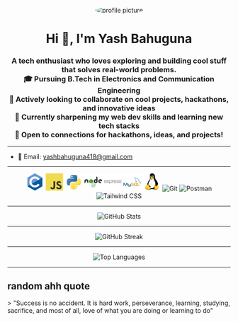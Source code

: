 <p align="center">
  <img src="https://i.pinimg.com/originals/7c/d7/2d/7cd72df765ac4f50767325c7c6564058.jpg" alt="profile picture" width="180" style="border-radius: 50%;" />
</p>

<h1 align="center">Hi 👋, I'm Yash Bahuguna</h1>

<h3 align="center">
A tech enthusiast who loves exploring and building cool stuff that solves real-world problems.<br>
🎓 Pursuing B.Tech in Electronics and Communication Engineering<br>
🚀 Actively looking to collaborate on cool projects, hackathons, and innovative ideas<br>
🌱 Currently sharpening my web dev skills and learning new tech stacks<br>
🤝 Open to connections for hackathons, ideas, and projects!
</h3>

---



- 📧 Email: [yashbahuguna418@gmail.com](mailto:yashbahuguna418@gmail.com)

---

<p align="center">
  <img src="https://raw.githubusercontent.com/devicons/devicon/master/icons/c/c-original.svg" alt="C" width="40" height="40"/>
  <img src="https://raw.githubusercontent.com/devicons/devicon/master/icons/javascript/javascript-original.svg" alt="JavaScript" width="40" height="40"/>
  <img src="https://raw.githubusercontent.com/devicons/devicon/master/icons/python/python-original.svg" alt="Python" width="40" height="40"/>
  <img src="https://raw.githubusercontent.com/devicons/devicon/master/icons/nodejs/nodejs-original-wordmark.svg" alt="Node.js" width="40" height="40"/>
  <img src="https://raw.githubusercontent.com/devicons/devicon/master/icons/express/express-original-wordmark.svg" alt="Express" width="40" height="40"/>
  <img src="https://raw.githubusercontent.com/devicons/devicon/master/icons/mysql/mysql-original-wordmark.svg" alt="MySQL" width="40" height="40"/>
  <img src="https://raw.githubusercontent.com/devicons/devicon/master/icons/linux/linux-original.svg" alt="Linux" width="40" height="40"/>
  <img src="https://www.vectorlogo.zone/logos/git-scm/git-scm-icon.svg" alt="Git" width="40" height="40"/>
  <img src="https://www.vectorlogo.zone/logos/getpostman/getpostman-icon.svg" alt="Postman" width="40" height="40"/>
  <img src="https://www.vectorlogo.zone/logos/tailwindcss/tailwindcss-icon.svg" alt="Tailwind CSS" width="40" height="40"/>
</p>

---



<p align="center">
  <img src="https://github-readme-stats.vercel.app/api?username=yashbhu&show_icons=true&theme=default" alt="GitHub Stats" />
</p>

---



<p align="center">
  <img src="https://github-readme-streak-stats.herokuapp.com?user=yashbhu&theme=default&hide_border=false" alt="GitHub Streak" />
</p>

---


<p align="center">
  <img src="https://github-readme-stats.vercel.app/api/top-langs/?username=yashbhu&layout=compact&theme=default" alt="Top Languages" />
</p>

---

<h2 align="centre">random ahh quote</h2>
> "Success is no accident. It is hard work, perseverance, learning, studying, sacrifice, and most of all, love of what you are doing or learning to do"


